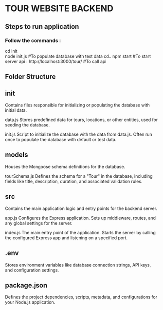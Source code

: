 # TOUR WEBSITE BACKEND 

## Steps to run application

### Follow the commands :
cd init  
node init.js  #To populate database with test data
cd..
npm start  #To start server
api : http://localhost:3000/tour/  #To call api
 

## Folder Structure

## init 
Contains files responsible for initializing or populating the database with initial data.

data.js
Stores predefined data for tours, locations, or other entities, used for seeding the database.

init.js
Script to initialize the database with the data from data.js. Often run once to populate the database with default or test data. 
## models
Houses the Mongoose schema definitions for the database.

tourSchema.js
Defines the schema for a "Tour" in the database, including fields like title, description, duration, and associated validation rules.

## src
Contains the main application logic and entry points for the backend server.

app.js
Configures the Express application.
Sets up middleware, routes, and any global settings for the server.

index.js
The main entry point of the application.
Starts the server by calling the configured Express app and listening on a specified port.

## .env
Stores environment variables like database connection strings, API keys, and configuration settings.

## package.json
Defines the project dependencies, scripts, metadata, and configurations for your Node.js application.


